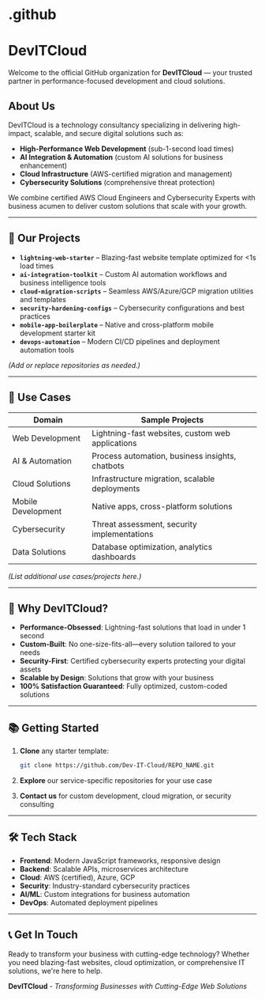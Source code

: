 # .github
# DevITCloud
Welcome to the official GitHub organization for **DevITCloud** — your trusted partner in performance-focused development and cloud solutions.

## About Us
DevITCloud is a technology consultancy specializing in delivering high-impact, scalable, and secure digital solutions such as:
- **High-Performance Web Development** (sub-1-second load times)
- **AI Integration & Automation** (custom AI solutions for business enhancement)
- **Cloud Infrastructure** (AWS-certified migration and management)
- **Cybersecurity Solutions** (comprehensive threat protection)

We combine certified AWS Cloud Engineers and Cybersecurity Experts with business acumen to deliver custom solutions that scale with your growth.

---

## 🚀 Our Projects
<!-- Provide a curated list of top repos with description and purpose -->
- **`lightning-web-starter`** – Blazing-fast website template optimized for <1s load times
- **`ai-integration-toolkit`** – Custom AI automation workflows and business intelligence tools
- **`cloud-migration-scripts`** – Seamless AWS/Azure/GCP migration utilities and templates
- **`security-hardening-configs`** – Cybersecurity configurations and best practices
- **`mobile-app-boilerplate`** – Native and cross-platform mobile development starter kit
- **`devops-automation`** – Modern CI/CD pipelines and deployment automation tools

*(Add or replace repositories as needed.)*

---

## 🧩 Use Cases
| Domain                         | Sample Projects                                    |
|------------------------------|-----------------------------------------------------|
| Web Development              | Lightning-fast websites, custom web applications   |
| AI & Automation              | Process automation, business insights, chatbots    |
| Cloud Solutions              | Infrastructure migration, scalable deployments     |
| Mobile Development           | Native apps, cross-platform solutions             |
| Cybersecurity               | Threat assessment, security implementations        |
| Data Solutions              | Database optimization, analytics dashboards       |

*(List additional use cases/projects here.)*

---

## 🌟 Why DevITCloud?
- **Performance-Obsessed**: Lightning-fast solutions that load in under 1 second
- **Custom-Built**: No one-size-fits-all—every solution tailored to your needs
- **Security-First**: Certified cybersecurity experts protecting your digital assets
- **Scalable by Design**: Solutions that grow with your business
- **100% Satisfaction Guaranteed**: Fully optimized, custom-coded solutions

---

## 📚 Getting Started
1. **Clone** any starter template:  
   ```bash
   git clone https://github.com/Dev-IT-Cloud/REPO_NAME.git
   ```

2. **Explore** our service-specific repositories for your use case

3. **Contact us** for custom development, cloud migration, or security consulting

---

## 🛠️ Tech Stack
- **Frontend**: Modern JavaScript frameworks, responsive design
- **Backend**: Scalable APIs, microservices architecture
- **Cloud**: AWS (certified), Azure, GCP
- **Security**: Industry-standard cybersecurity practices
- **AI/ML**: Custom integrations for business automation
- **DevOps**: Automated deployment pipelines

---

## 📞 Get In Touch
Ready to transform your business with cutting-edge technology? Whether you need blazing-fast websites, cloud optimization, or comprehensive IT solutions, we're here to help.

**DevITCloud** - *Transforming Businesses with Cutting-Edge Web Solutions*
